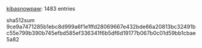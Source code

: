 [kibasnowpaw](https://github.com/kibasnowpaw): 1483 entries

sha512sum 9ce9a7471285b1ebc8d999a6f1e1ffd28069667e432bde66a20813bc32491bc55e799b390b745efbd585ef336341f6b5df6d19177b067b0c01d59bb1cbae5a82
